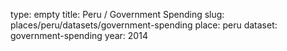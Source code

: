 type: empty
title: Peru / Government Spending
slug: places/peru/datasets/government-spending
place: peru
dataset: government-spending
year: 2014
